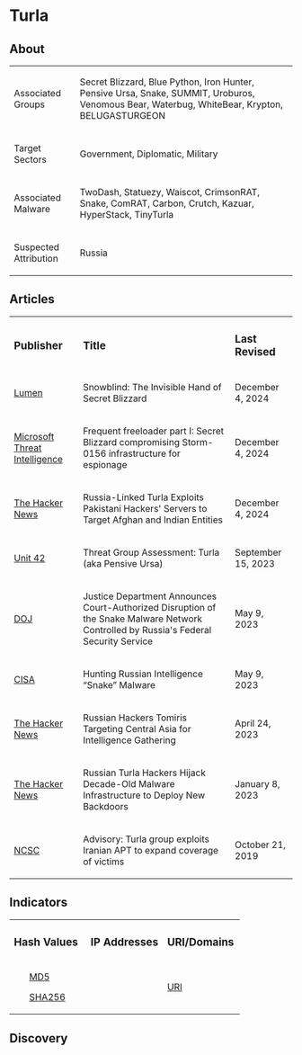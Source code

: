 # Turla

## About
<table>
  <tr>
    <td>
      <p>Associated Groups</p>
    </td>
    <td>
      <p>Secret Blizzard, Blue Python, Iron Hunter, Pensive Ursa, Snake, SUMMIT, Uroburos, Venomous Bear, Waterbug, WhiteBear, Krypton, BELUGASTURGEON</p>
    </td>
  </tr>
  <tr>
    <td>
      <p>Target Sectors</p>
    </td>
    <td>
      <p>Government, Diplomatic, Military</p>
    </td>
  </tr>
  <tr>
    <td>
      <p>Associated Malware</p>
    </td>
    <td>
      <p>TwoDash, Statuezy, Waiscot, CrimsonRAT, Snake, ComRAT, Carbon, Crutch, Kazuar, HyperStack, TinyTurla</p>
    </td>
  </tr>
  <tr>
    <td>
      <p>Suspected Attribution</p>
    </td>
    <td>
      <p>Russia</p>
    </td>
  </tr>
</table>

## Articles
<table>
  <tr>
    <td>
      <h3>Publisher</h3>
    </td>
    <td>
      <h3>Title</h3>
    </td>
    <td>
      <h3>Last Revised</h3>
    </td>
  </tr>
  <tr>
    <td>
      <a href="https://blog.lumen.com/snowblind-the-invisible-hand-of-secret-blizzard/">Lumen</a>
    </td>
    <td>
      <p>Snowblind: The Invisible Hand of Secret Blizzard</p>
    </td>
    <td>
      <p>December 4, 2024</p>
    </td>
  </tr>
  <tr>
    <td>
      <a href="https://www.microsoft.com/en-us/security/blog/2024/12/04/frequent-freeloader-part-i-secret-blizzard-compromising-storm-0156-infrastructure-for-espionage/">Microsoft Threat Intelligence</a>
    </td>
    <td>
      <p>Frequent freeloader part I: Secret Blizzard compromising Storm-0156 infrastructure for espionage</p>
    </td>
    <td>December 4, 2024</td>
  </tr>
  <tr>
    <td>
      <a href="https://thehackernews.com/2024/12/russia-linked-turla-exploits-pakistani.html">The Hacker News</a>
    </td>
    <td>
      <p>Russia-Linked Turla Exploits Pakistani Hackers' Servers to Target Afghan and Indian Entities</p>
    </td>
    <td>
      <p>December 4, 2024</p>
    </td>
  </tr>
  <tr>
    <td>
      <a href="https://unit42.paloaltonetworks.com/turla-pensive-ursa-threat-assessment/">Unit 42</a>
    </td>
    <td>
      <p>Threat Group Assessment: Turla (aka Pensive Ursa)</p>
    </td>
    <td>
      <p>September 15, 2023</p>
    </td>
  </tr>
  <tr>
    <td>
      <a href="https://www.justice.gov/usao-edny/pr/justice-department-announces-court-authorized-disruption-snake-malware-network">DOJ</a>
    </td>
    <td>
      <p>Justice Department Announces Court-Authorized Disruption of the Snake Malware Network Controlled by Russia's Federal Security Service</p>
    </td>
    <td>
      <p>May 9, 2023</p>
    </td>
  </tr>
  <tr>
    <td>
      <a href="https://www.cisa.gov/news-events/cybersecurity-advisories/aa23-129a">CISA</a>
    </td>
    <td>
      <p>Hunting Russian Intelligence “Snake” Malware</p>
    </td>
    <td>
      <p>May 9, 2023</p>
    </td>
  </tr>
  <tr>
    <td>
      <a href="https://thehackernews.com/2023/04/russian-hackers-tomiris-targeting.html">The Hacker News</a>
    </td>
    <td>
      <p>Russian Hackers Tomiris Targeting Central Asia for Intelligence Gathering</p>
    </td>
    <td>
      <p>April 24, 2023</p>
    </td>
  </tr>
  <tr>
    <td>
      <a href="https://thehackernews.com/2023/01/russian-turla-hackers-hijack-decade-old.html">The Hacker News</a>
    </td>
    <td>
      <p>Russian Turla Hackers Hijack Decade-Old Malware Infrastructure to Deploy New Backdoors</p>
    </td>
    <td>
      <p>January 8, 2023</p>
    </td>
  </tr>
  <tr>
    <td>
      <a href="https://www.ncsc.gov.uk/news/turla-group-exploits-iran-apt-to-expand-coverage-of-victims">NCSC</a>
    </td>
    <td>
      <p>Advisory: Turla group exploits Iranian APT to expand coverage of victims</p>
    </td>
    <td>
      <p>October 21, 2019</p>
    </td>
  </tr>
</table>



## Indicators
<table>
  <tr>
    <td width="33.3%">
      <h3>Hash Values</h3>
    </td>
    <td width="33.3%">
      <h3>IP Addresses</h3>
    </td>
    <td width="33.3%">
      <h3>URI/Domains</h3>
    </td>
  </tr>
  <tr>
    <td width="33.3%">
      <ul>
        <a href="https://github.com/PudgyDragon/IOCs/blob/main/All/APT17/samples.md5">MD5</a>
      </ul>
      <ul>
        <a href="https://github.com/PudgyDragon/IOCs/blob/main/All/Turla/samples.sha256">SHA256</a>
      </ul>
    </td>
    <td width="33.3%"></td>
    <td width="33.3%">
      <a href="https://github.com/PudgyDragon/IOCs/blob/main/All/Turla/uri.txt">URI</a>
    </td>
  </tr>
</table>

## Discovery

